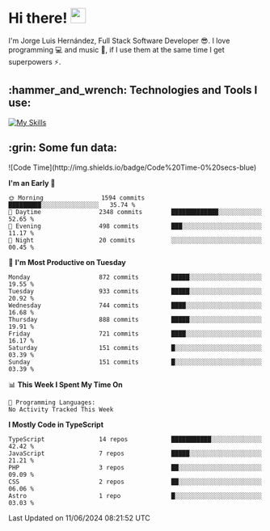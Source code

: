 <h1 align="left">
 <abc>
  <br>Hi there! <img src="https://user-images.githubusercontent.com/42378118/110234147-e3259600-7f4e-11eb-95be-0c4047144dea.gif" width="30"><br>
 </abc>
</h1>

I'm Jorge Luis Hernández, Full Stack Software Developer :sunglasses:. I love programming :computer: and music :musical_score:, if I use them at the same time I get superpowers :zap:. 


<h2 align="left">:hammer_and_wrench: Technologies and Tools I use:</h2>

[![My Skills](https://skillicons.dev/icons?i=js,ts,html,css,py,vue,react,next,nest,postgres,mysql)](https://skillicons.dev)

<h2 align="left">:grin: Some fun data:</h2>
<!--START_SECTION:waka-->
![Code Time](http://img.shields.io/badge/Code%20Time-0%20secs-blue)

**I'm an Early 🐤** 

```text
🌞 Morning                1594 commits        █████████░░░░░░░░░░░░░░░░   35.74 % 
🌆 Daytime                2348 commits        █████████████░░░░░░░░░░░░   52.65 % 
🌃 Evening                498 commits         ███░░░░░░░░░░░░░░░░░░░░░░   11.17 % 
🌙 Night                  20 commits          ░░░░░░░░░░░░░░░░░░░░░░░░░   00.45 % 
```
📅 **I'm Most Productive on Tuesday** 

```text
Monday                   872 commits         █████░░░░░░░░░░░░░░░░░░░░   19.55 % 
Tuesday                  933 commits         █████░░░░░░░░░░░░░░░░░░░░   20.92 % 
Wednesday                744 commits         ████░░░░░░░░░░░░░░░░░░░░░   16.68 % 
Thursday                 888 commits         █████░░░░░░░░░░░░░░░░░░░░   19.91 % 
Friday                   721 commits         ████░░░░░░░░░░░░░░░░░░░░░   16.17 % 
Saturday                 151 commits         █░░░░░░░░░░░░░░░░░░░░░░░░   03.39 % 
Sunday                   151 commits         █░░░░░░░░░░░░░░░░░░░░░░░░   03.39 % 
```


📊 **This Week I Spent My Time On** 

```text
💬 Programming Languages: 
No Activity Tracked This Week
```

**I Mostly Code in TypeScript** 

```text
TypeScript               14 repos            ███████████░░░░░░░░░░░░░░   42.42 % 
JavaScript               7 repos             █████░░░░░░░░░░░░░░░░░░░░   21.21 % 
PHP                      3 repos             ██░░░░░░░░░░░░░░░░░░░░░░░   09.09 % 
CSS                      2 repos             ██░░░░░░░░░░░░░░░░░░░░░░░   06.06 % 
Astro                    1 repo              █░░░░░░░░░░░░░░░░░░░░░░░░   03.03 % 
```




 Last Updated on 11/06/2024 08:21:52 UTC
<!--END_SECTION:waka-->
